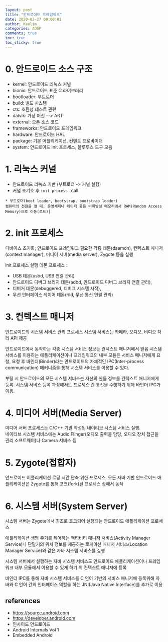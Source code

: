 ```yaml
---
layout: post
title: "안드로이드 프레임워크"
date: 2020-02-27 00:00:01
author: Keelim
categories: AOSP
comments: true
toc: true
toc_sticky: true
---
```

# 0. 안드로이드 소스 구조

- kernel: 안드로이드 리눅스 커널
- bionic: 안드로이드 표준 C 라이브러리
- bootloader: 부트로더
- build: 빌드 시스템
- cts: 호환성 테스트 관련
- dalvik: 가상 머신 --> ART
- external: 오픈 소스 코드
- frameworks: 안드로이드 프레임워크
- hardware: 안드로이드 HAL
- package: 기본 어플리케이션, 컨텐트 프로바이더
- system: 안드로이드 init 프로세스, 블루투스 도구 모음

# 1. 리눅스 커널

- 안드로이드 리눅스 기반 (부트로더 -> 커널 실행)
- 커널 초기호 후  ```init process ``` call

```
* 부트로더(boot loader, bootstrap, bootstrap loader)  
컴퓨터의 전원을 켤 때, 운영체제나 데이터 등을 비휘발성 메모리에서 RAM(Random Access Memory)으로 이동(로드)|  
```

# 2. init 프로세스
디바이스 초기화, 안드로이드 프레임워크 필요한 각종 데몬(daemon), 컨텍스트 매니저(context manager), 미디어 서버(media server), Zygote 등을 실행

init 프로세스 실행 데몬 프로세스 : 
- USB 데몬(usbd, USB 연결 관리)
- 안드로이드 디버그 브리지 데몬(adbd, 안드로이드 디버그 브리지 연결 관리), 
- 디버거 데몬(debuggered, 디버그 시스템 시작), 
- 무선 인터페이스 레이어 데몬(rild, 무선 통신 연결 관리)

# 3. 컨텍스트 매니저
안드로이드의 시스템 서비스 관리 프로세스
시스템 서비스는 카메라, 오디오, 비디오 처리 API 제공

안드로이드에서 동작하는 각종 시스템 서비스 정보는 컨텍스트 매니저에서 얻음
시스템 서비스를 이용하는 애플리케이션이나 프레임워크의 내부 모듈은 서비스 매니저에게 요청, 요청 후 바인더(Binder)라는 안드로이드의 자체적인 IPC(Inter-process communication) 메커니즘을 통해 시스템 서비스를 이용할 수 있다.

부팅 시 안드로이드의 모든 시스템 서비스는 자신의 핸들 정보를 컨텍스트 매니저에게 등록. 시스템 서비스 등록 과정에서도 프로세스 간 통신을 수행하기 위해 바인더 IPC가 이용.

# 4. 미디어 서버(Media Server)
미디어 서버 프로세스는 C/C++ 기반 작성된 네이티브 시스템 서비스 실행.  
네이티브 시스템 서비스에는 Audio Flinger(오디오 출력을 담당, 오디오 장치 접근을 관리 소프트웨어)나 Camera 서비스 등

# 5. Zygote(접합자)
안드로이드 어플리케이션 로딩 시간 단축 위한 프로세스.
모든 자바 기반 안드로이드 애플리케이션은 Zygote를 통해 포크(fork)된 프로세스 상에서 동작

# 6. 시스템 서버(System Server)
시스템 서버는 Zygote에서 최초로 포크되어 실행되는 안드로이드 애플리케이션 프로세스

애플리케이션 생명 주기를 제어하는 액티비티 매니저 서비스(Activity Manager Service)나 단말기의 위치 정보를 제공하는 로케이션 매니저 서비스(Location Manager Service)와 같은 자바 시스템 서비스를 실행

시스템 서버에서 실행하는 자바 시스템 서비스도 안드로이드 애플리케이션이나 프레임워크 내부 모듈에서 이용할 수 있게 하기 위 컨텍스트 매니저에 등록

바인더 IPC를 통해 자바 시스템 서비스를 C 언어 기반의 서비스 매니저에 등록위해 자바와 C 언어 간의 인터페이스 역할을 하는 JNI(Java Native Interface)를 추가로 이용

## references

- <https://source.android.com>
- <https://developer.android.com>
- 인사이드 안드로이드
- Android Internals Vol 1
- Embedded Android